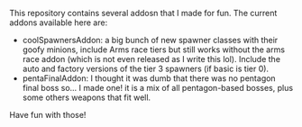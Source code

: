 This repository contains several addosn that I made for fun.
The current addons available here are:
  - coolSpawnersAddon: a big bunch of new spawner classes with their goofy minions, include Arms race tiers but still works without the arms race addon 
  (which is not even released as I write this lol). Include the auto and factory versions of the tier 3 spawners (if basic is tier 0).
  - pentaFinalAddon: I thought it was dumb that there was no pentagon final boss so... I made one! it is a mix of all pentagon-based bosses, plus some others weapons that fit well.

Have fun with those!
